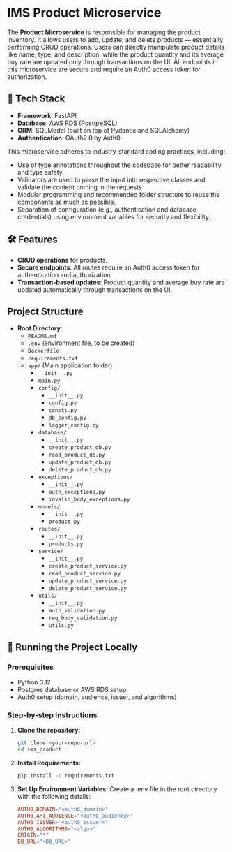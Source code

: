 # IMS Product Microservice

The **Product Microservice** is responsible for managing the product inventory. It allows users to add, update, and delete products — essentially performing CRUD operations. Users can directly manipulate product details like name, type, and description, while the product quantity and its average buy rate are updated only through transactions on the UI. All endpoints in this microservice are secure and require an Auth0 access token for authorization.

## 🚀 Tech Stack

- **Framework**: FastAPI
- **Database**: AWS RDS (PostgreSQL)
- **ORM**: SQLModel (built on top of Pydantic and SQLAlchemy)
- **Authentication**: OAuth2.0 by Auth0

This microservice adheres to industry-standard coding practices, including:

- Use of type annotations throughout the codebase for better readability and type safety.
- Validators are used to parse the input into respective classes and validate the content coming in the requests
- Modular programming and recommended folder structure to reuse the components as much as possible.
- Separation of configuration (e.g., authentication and database credentials) using environment variables for security and flexibility.

## 🛠️ Features

- **CRUD operations** for products.
- **Secure endpoints**: All routes require an Auth0 access token for authentication and authorization.
- **Transaction-based updates**: Product quantity and average buy rate are updated automatically through transactions on the UI.

## Project Structure

- **Root Directory**:
  - `README.md`
  - `.env` (environment file, to be created)
  - `Dockerfile`
  - `requirements.txt`
  - `app/` (Main application folder)
    - `__init__.py`
    - `main.py`
    - `config/`
      - `__init__.py`
      - `config.py`
      - `consts.py`
      - `db_config,py`
      - `logger_config.py`
    - `database/`
      - `__init__.py`
      - `create_product_db.py`
      - `read_product_db.py`
      - `update_product_db.py`
      - `delete_product_db.py`
    - `exceptions/`
      - `__init__.py`
      - `auth_exceptions.py`
      - `invalid_body_exceptions.py`
    - `models/`
      - `__init__.py`
      - `product.py`
    - `routes/`
      - `__init__.py`
      - `products.py`
    - `service/`
      - `__init__.py`
      - `create_product_service.py`
      - `read_product_service.py`
      - `update_product_service.py`
      - `delete_product_service.py`
    - `utils/`
      - `__init__.py`
      - `auth_validation.py`
      - `req_body_validation.py`
      - `utils.py`

## 🔧 Running the Project Locally

### Prerequisites

- Python 3.12
- Postgres database or AWS RDS setup
- Auth0 setup (domain, audience, issuer, and algorithms)

### Step-by-step Instructions

1. **Clone the repository:**

   ```bash
   git clone <your-repo-url>
   cd ims_product
   ```

2. **Install Requirements:**

   ```bash
   pip install -r requirements.txt
   ```

3. **Set Up Environment Variables:** Create a .env file in the root directory with the following details:
   ```makefile
   AUTH0_DOMAIN="<auth0_domain>"
   AUTH0_API_AUDIENCE="<auth0_audience>"
   AUTH0_ISSUER="<auth0_issuer>"
   AUTH0_ALGORITHMS="<algo>"
   ORIGIN="*"
   DB_URL="<DB_URL>"
   ```
